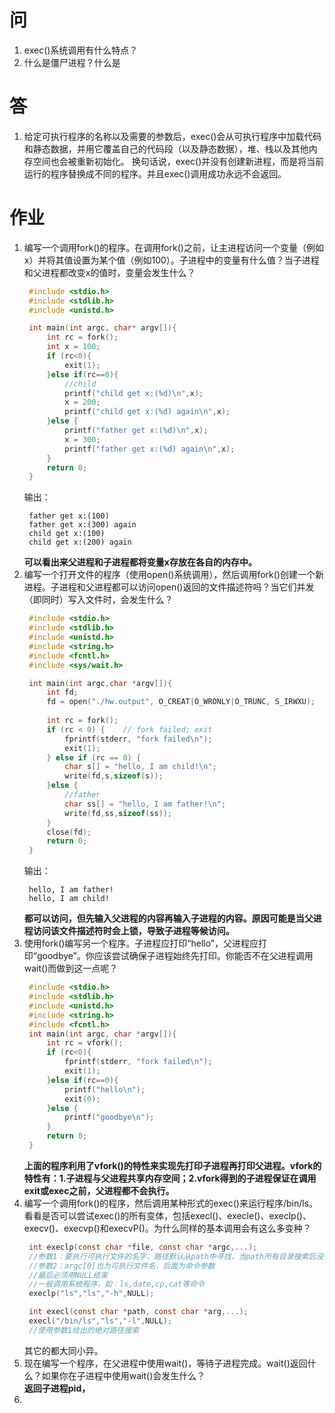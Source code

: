 # 问
1. exec()系统调用有什么特点？  
2. 什么是僵尸进程？什么是
# 答
1. 给定可执行程序的名称以及需要的参数后，exec()会从可执行程序中加载代码和静态数据，并用它覆盖自己的代码段（以及静态数据），堆、栈以及其他内存空间也会被重新初始化。
换句话说，exec()并没有创建新进程，而是将当前运行的程序替换成不同的程序。并且exec()调用成功永远不会返回。


# 作业
1. 编写一个调用fork()的程序。在调用fork()之前，让主进程访问一个变量（例如x）并将其值设置为某个值（例如100）。子进程中的变量有什么值？当子进程和父进程都改变x的值时，变量会发生什么？ 
   ```c
    #include <stdio.h>
    #include <stdlib.h>
    #include <unistd.h>

    int main(int argc, char* argv[]){
        int rc = fork();
        int x = 100;
        if (rc<0){
            exit(1);
        }else if(rc==0){
            //child
            printf("child get x:(%d)\n",x);
            x = 200;
            printf("child get x:(%d) again\n",x);
        }else {
            printf("father get x:(%d)\n",x);
            x = 300;
            printf("father get x:(%d) again\n",x);
        }
        return 0;
    }
   ``` 
   输出：
   ```terminal
    father get x:(100)
    father get x:(300) again
    child get x:(100)
    child get x:(200) again
   ```
   **可以看出来父进程和子进程都将变量x存放在各自的内存中。**  
2. 编写一个打开文件的程序（使用open()系统调用），然后调用fork()创建一个新进程。子进程和父进程都可以访问open()返回的文件描述符吗？当它们并发（即同时）写入文件时，会发生什么？  
   ```c
    #include <stdio.h>
    #include <stdlib.h>
    #include <unistd.h>
    #include <string.h>
    #include <fcntl.h>
    #include <sys/wait.h>

    int main(int argc,char *argv[]){
        int fd;
        fd = open("./hw.output", O_CREAT|O_WRONLY|O_TRUNC, S_IRWXU);
        
        int rc = fork();
        if (rc < 0) {    // fork failed; exit
            fprintf(stderr, "fork failed\n");
            exit(1);
        } else if (rc == 0) { 
            char s[] = "hello, I am child!\n";
            write(fd,s,sizeof(s));
        }else {
            //father 
            char ss[] = "hello, I am father!\n";
            write(fd,ss,sizeof(ss));
        }
        close(fd);
        return 0;
    }
   ```
   输出：  
   ```console
    hello, I am father!
    hello, I am child!
   ```
   **都可以访问，但先输入父进程的内容再输入子进程的内容。原因可能是当父进程访问该文件描述符时会上锁，导致子进程等候访问。**  
3. 使用fork()编写另一个程序。子进程应打印“hello”，父进程应打印“goodbye”。你应该尝试确保子进程始终先打印。你能否不在父进程调用wait()而做到这一点呢？  
   ```c
    #include <stdio.h>
    #include <stdlib.h>
    #include <unistd.h>
    #include <string.h>
    #include <fcntl.h>
    int main(int argc, char *argv[]){
        int rc = vfork();
        if (rc<0){
            fprintf(stderr, "fork failed\n");
            exit(1);
        }else if(rc==0){
            printf("hello\n");
            exit(0);
        }else {
            printf("goodbye\n");
        }
        return 0;
    }
   ```
   **上面的程序利用了vfork()的特性来实现先打印子进程再打印父进程。vfork的特性有：1.子进程与父进程共享内存空间；2.vfork得到的子进程保证在调用exit或exec之前，父进程都不会执行。**
4. 编写一个调用fork()的程序，然后调用某种形式的exec()来运行程序/bin/ls。看看是否可以尝试exec()的所有变体，包括execl()、execle()、execlp()、execv()、execvp()和execvP()。为什么同样的基本调用会有这么多变种？
   ```c
    int execlp(const char *file, const char *argc,...);
    //参数1：要执行可执行文件的名字，路径默认从path中寻找，当path所有目录搜索后没有参数1则出错返回
    //参数2：argc[0]也为可执行文件名，后面为命令参数
    //最后必须用NULL结束
    //一般调用系统程序，如：ls,date,cp,cat等命令
    execlp("ls","ls","-h",NULL);
   ```
   ```c
    int execl(const char *path, const char *arg,...);
    execl("/bin/ls","ls","-l",NULL);
    //使用参数1给出的绝对路径搜索
   ```
   其它的都大同小异。
5. 现在编写一个程序，在父进程中使用wait()，等待子进程完成。wait()返回什么？如果你在子进程中使用wait()会发生什么？  
   **返回子进程pid，**
6. 